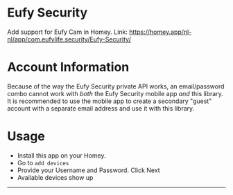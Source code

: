 # Eufy Security

Add support for Eufy Cam in Homey.
Link: https://homey.app/nl-nl/app/com.eufylife.security/Eufy-Security/

# Account Information

Because of the way the Eufy Security private API works, an email/password combo cannot
work with _both_ the Eufy Security mobile app _and_ this library. It is recommended to
use the mobile app to create a secondary "guest" account with a separate email address
and use it with this library.

# Usage
- Install this app on your Homey.
- Go to `add devices` 
- Provide your Username and Password. Click Next
- Available devices show up

---